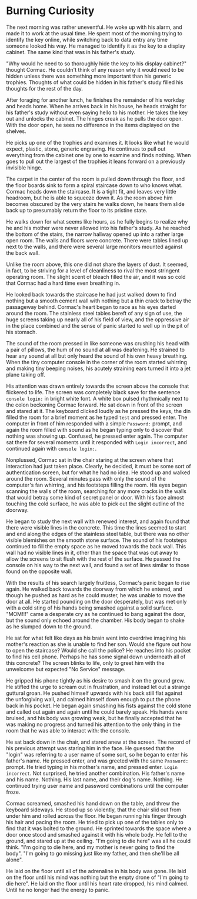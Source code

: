 # Burning Curiosity

The next morning was rather uneventful. He woke up with his alarm, and made it to work at the usual time. He spent most of the morning trying to identify the key online, while switching back to data entry any time someone looked his way. He managed to identify it as the key to a display cabinet. The same kind that was in his father's study.

"Why would he need to so thoroughly hide the key to his display cabinet?" thought Cormac. He couldn't think of any reason why it would need to be hidden unless there was something more important than his generic trophies. Thoughts of what could be hidden in his father's study filled his thoughts for the rest of the day.

After foraging for another lunch, he finishes the remainder of his workday and heads home. When he arrives back in his house, he heads straight for his father's study without even saying hello to his mother. He takes the key out and unlocks the cabinet. The hinges creak as he pulls the door open. With the door open, he sees no difference in the items displayed on the shelves.

He picks up one of the trophies and examines it. It looks like what he would expect, plastic, stone, generic engraving. He continues to pull out everything from the cabinet one by one to examine and finds nothing. When goes to pull out the largest of the trophies it leans forward on a previously invisible hinge.

The carpet in the center of the room is pulled down through the floor, and the floor boards sink to form a spiral staircase down to who knows what. Cormac heads down the staircase. It is a tight fit, and leaves very little headroom, but he is able to squeeze down it. As the room above him becomes obscured by the very stairs he walks down, he hears them slide back up to presumably return the floor to its pristine state.

He walks down for what seems like hours, as he fully begins to realize why he and his mother were never allowed into his father's study. As he reached the bottom of the stairs, the narrow hallway opened up into a rather large open room. The walls and floors were concrete. There were tables lined up next to the walls, and there were several large monitors mounted against the back wall.

Unlike the room above, this one did not share the layers of dust. It seemed, in fact, to be striving for a level of cleanliness to rival the most stringent operating room. The slight scent of bleach filled the air, and it was so cold that Cormac had a hard time even breathing in.

He looked back towards the staircase he had just walked down to find nothing but a smooth cement wall with nothing but a thin crack to betray the passageway behind. Cormac's heart began to race as his eyes darted around the room. The stainless steel tables bereft of any sign of use, the huge screens taking up nearly all of his field of view, and the oppressive air in the place combined and the sense of panic started to well up in the pit of his stomach.

The sound of the room pressed in like someone was crushing his head with a pair of pillows, the hum of no sound at all was deafening. He strained to hear any sound at all but only heard the sound of his own heavy breathing. When the tiny computer console in the corner of the room started whirring and making tiny beeping noises, his acutely straining ears turned it into a jet plane taking off.

His attention was drawn entirely towards the screen above the console that flickered to life. The screen was completely black save for the sentence `console login:` in bright white font. A white box pulsed rhythmically next to the colon beckoning Cormac forward. He sat down in front of the screen and stared at it. The keyboard clicked loudly as he pressed the keys, the din filled the room for a brief moment as he typed `test` and pressed enter. The computer in front of him responded with a simple `Password:` prompt, and again the room filled with sound as he began typing only to discover that nothing was showing up. Confused, he pressed enter again. The computer sat there for several moments until it responded with `Login incorrect`, and continued again with `console login:`.

Nonplussed, Cormac sat in the chair staring at the screen where that interaction had just taken place. Clearly, he decided, it must be some sort of authentication screen, but for what he had no idea. He stood up and walked around the room. Several minutes pass with only the sound of the computer's fan whirring, and his footsteps filling the room. His eyes began scanning the walls of the room, searching for any more cracks in the walls that would betray some kind of secret panel or door. With his face almost touching the cold surface, he was able to pick out the slight outline of the doorway.

He began to study the next wall with renewed interest, and again found that there were visible lines in the concrete. This time the lines seemed to start and end along the edges of the stainless steel table, but there was no other visible blemishes on the smooth stone surface. The sound of his footsteps continued to fill the empty space as he moved towards the back wall. This wall had no visible lines in it, other than the space that was cut away to allow the screens to sit flush with the rest of the surface. He passed the console on his way to the next wall, and found a set of lines similar to those found on the opposite wall.

With the results of his search largely fruitless, Cormac's panic began to rise again. He walked back towards the doorway from which he entered, and though he pushed as hard as he could muster, he was unable to move the door at all. He started pounding on the door desperately, but was met only with a cold sting of his hands being smashed against a solid surface. "MOM!!!" came a desperate cry as he continued to bang against the door, but the sound only echoed around the chamber. His body began to shake as he slumped down to the ground.

He sat for what felt like days as his brain went into overdrive imagining his mother's reaction as she is unable to find her son. Would she figure out how to open the staircase? Would she call the police? He reaches into his pocket to find his cell phone. Perhaps he has some signal down underneath all of this concrete? The screen blinks to life, only to greet him with the unwelcome but expected "No Service" message.

He gripped his phone tightly as his desire to smash it on the ground grew. He stifled the urge to scream out in frustration, and instead let out a strange guttural groan. He pushed himself upwards with his back still flat against the unforgiving wall, and calmed himself down enough to put the phone back in his pocket. He began again smashing his fists against the cold stone and called out again and again until he could barely speak. His hands were bruised, and his body was growing weak, but he finally accepted that he was making no progress and turned his attention to the only thing in the room that he was able to interact with: the console.

He sat back down in the chair, and stared anew at the screen. The record of his previous attempt was staring him in the face. He guessed that the "login" was referring to a user name of some sort, so he began to enter his father's name. He pressed enter, and was greeted with the same `Password:` prompt. He tried typing in his mother's name, and pressed enter. `Login incorrect`. Not surprised, he tried another combination. His father's name and his name. Nothing. His last name, and their dog's name. Nothing. He continued trying user name and password combinations until the computer froze.

Cormac screamed, smashed his hand down on the table, and threw the keyboard sideways. He stood up so violently, that the chair slid out from under him and rolled across the floor. He began running his finger through his hair and pacing the room. He tried to pick up one of the tables only to find that it was bolted to the ground. He sprinted towards the space where a door once stood and smashed against it with his whole body. He fell to the ground, and stared up at the ceiling. "I'm going to die here" was all he could think. "I'm going to die here, and my mother is never going to find the body". "I'm going to go missing just like my father, and then she'll be all alone".

He laid on the floor until all of the adrenaline in his body was gone. He laid on the floor until his mind was nothing but the empty drone of "I'm going to die here". He laid on the floor until his heart rate dropped, his mind calmed. Until he no longer had the energy to panic.
